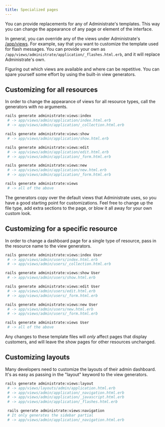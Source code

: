 ```yaml
---
title: Specialized pages
---
```


You can provide replacements for any of Administrate's templates.
This way you can change the appearance of any page or element of
the interface.

In general, you can override any of the views under Administrate's
[/app/views][1].
For example, say that you want to customize the template used for flash
messages. You can provide your own as
`/app/views/administrate/application/_flashes.html.erb`, and it will replace
Administrate's own.

Figuring out which views are available and where can be repetitive. You can
spare yourself some effort by using the built-in view generators.

[1]: https://github.com/thoughtbot/administrate/tree/master/app/views

## Customizing for all resources

In order to change the appearance of views for all resource types,
call the generators with no arguments.

```bash
rails generate administrate:views:index
 # -> app/views/admin/application/index.html.erb
 # -> app/views/admin/application/_collection.html.erb

rails generate administrate:views:show
 # -> app/views/admin/application/show.html.erb

rails generate administrate:views:edit
 # -> app/views/admin/application/edit.html.erb
 # -> app/views/admin/application/_form.html.erb

rails generate administrate:views:new
 # -> app/views/admin/application/new.html.erb
 # -> app/views/admin/application/_form.html.erb

rails generate administrate:views
 # -> all of the above
```

The generators copy over the default views that Administrate uses,
so you have a good starting point for customizations.
Feel free to change up the file type,
add extra sections to the page,
or blow it all away for your own custom look.

## Customizing for a specific resource

In order to change a dashboard page for a single type of resource,
pass in the resource name to the view generators.

```bash
rails generate administrate:views:index User
 # -> app/views/admin/users/index.html.erb
 # -> app/views/admin/users/_collection.html.erb

rails generate administrate:views:show User
 # -> app/views/admin/users/show.html.erb

rails generate administrate:views:edit User
 # -> app/views/admin/users/edit.html.erb
 # -> app/views/admin/users/_form.html.erb

rails generate administrate:views:new User
 # -> app/views/admin/users/new.html.erb
 # -> app/views/admin/users/_form.html.erb

rails generate administrate:views User
 # -> all of the above
```

Any changes to these template files
will *only* affect pages that display customers,
and will leave the show pages for other resources unchanged.

## Customizing layouts

Many developers need to customize the layouts of their admin dashboard.
It's as easy as passing in the "layout" keyword to the view generators.

```bash
rails generate administrate:views:layout
 # -> app/views/layouts/admin/application.html.erb
 # -> app/views/admin/application/_navigation.html.erb
 # -> app/views/admin/application/_javascript.html.erb
 # -> app/views/admin/application/_flashes.html.erb

 rails generate administrate:views:navigation
 # It only generates the sidebar partial
 # -> app/views/admin/application/_navigation.html.erb
```
